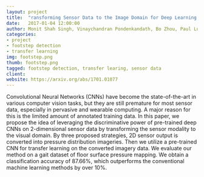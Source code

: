 ```yaml
---
layout: project
title:  "ransforming Sensor Data to the Image Domain for Deep Learning - an Application to Footstep Detection"
date:   2017-01-04 12:00:00
author: Monit Shah Singh, Vinaychandran Pondenkandath, Bo Zhou, Paul Lukowicz, Marcus Liwicki
categories:
- project
- footstep detection
- transfer learning
img: footstep.png
thumb: footstep.png
tagged: footstep detection, transfer learing, sensor data
client:
website: https://arxiv.org/abs/1701.01077
---
```

Convolutional Neural Networks (CNNs) have become
the state-of-the-art in various computer vision tasks, but
they are still premature for most sensor data, especially in
pervasive and wearable computing. A major reason for this is
the limited amount of annotated training data. In this paper,
we propose the idea of leveraging the discriminative power
of pre-trained deep CNNs on 2-dimensional sensor data by
transforming the sensor modality to the visual domain. By three
proposed strategies, 2D sensor output is converted into pressure
distribution imageries. Then we utilize a pre-trained CNN for
transfer learning on the converted imagery data. We evaluate
our method on a gait dataset of floor surface pressure mapping.
We obtain a classification accuracy of 87.66%, which outperforms
the conventional machine learning methods by over 10%.